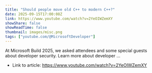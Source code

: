 ```yaml
---
title: "Should people move old C++ to modern C++?"
date: 2025-09-15T17:00:08Z
link: https://www.youtube.com/watch?v=2YeOIWZemXY
showShare: false
showReadTime: false
thumbnail: images/misc.png
tags: ["youtube.com/@MicrosoftDeveloper"]
---
```

At Microsoft Build 2025, we asked attendees and some special guests about developer security. Learn more about developer ...

- Link to article: https://www.youtube.com/watch?v=2YeOIWZemXY